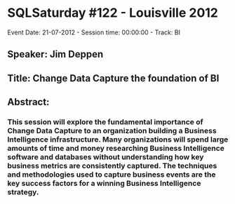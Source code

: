 # SQLSaturday #122 - Louisville 2012
Event Date: 21-07-2012 - Session time: 00:00:00 - Track: BI
## Speaker: Jim Deppen
## Title: Change Data Capture the foundation of BI
## Abstract:
### This session will explore the fundamental importance of Change Data Capture to an organization building a Business Intelligence infrastructure.   Many organizations will spend large amounts of time and money researching Business Intelligence software and databases without understanding how key business metrics are consistently captured.  The techniques and methodologies used to capture business events are the key success factors for a winning Business Intelligence strategy.

